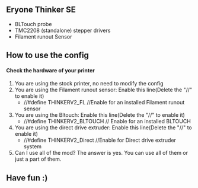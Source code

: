 ## Eryone Thinker SE

 - BLTouch probe
 - TMC2208 (standalone) stepper drivers
 - Filament runout Sensor

## How to use the config
#### Check the hardware of your printer
 1. You are using the stock printer, no need to modify the config
 2. You are using the Filament runout sensor:
    Enable this line(Delete the "//" to enable it)
    - //#define THINKERV2_FL  //Enable for an installed Filament runout sensor
 3. You are using the Bltouch:
    Enable this line(Delete the "//" to enable it)
    - //#define THINKERV2_BLTOUCH  // Enable for an installed BLTOUCH
 4. You are using the direct drive extruder:
    Enable this line(Delete the "//" to enable it)
    - //#define THINKERV2_Direct //Enable for Direct drive extruder system
 5. Can I use all of the mod? The answer is yes. You can use all of them or just a part of them.
 

## Have fun :)
